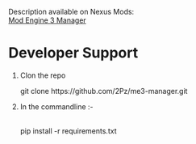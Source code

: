 Description available on Nexus Mods:  
[Mod Engine 3 Manager](https://www.nexusmods.com/eldenringnightreign/mods/213)

# Developer Support
<ol>
  <li><p>Clon the repo</p>
    git clone https://github.com/2Pz/me3-manager.git</li>
  <li><p>In the commandline :-<p><br>
    pip install -r requirements.txt</li>
</ol>
